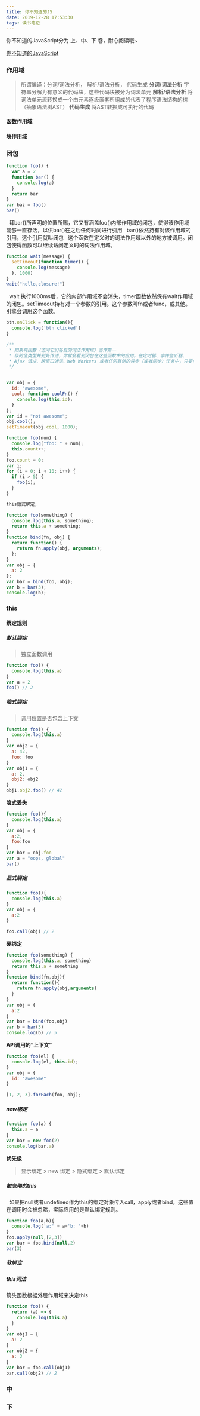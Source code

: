 ```yaml
---
title: 你不知道的JS
date: 2019-12-28 17:53:30
tags: 读书笔记
---
```


你不知道的JavaScript分为 上、中、下 卷，耐心阅读哦~

[你不知道的JavaScript](https://kingyinliang.github.io/PDF/%E4%BD%A0%E4%B8%8D%E7%9F%A5%E9%81%93%E7%9A%84JavaScript%EF%BC%88%E4%B8%8A%E5%8D%B7%EF%BC%89.pdf)

<!-- more -->

### 作用域
> 所谓编译：分词/词法分析， 解析/语法分析， 代码生成
**分词/词法分析**
字符串分解为有意义的代码块，这些代码块被分为词法单元
**解析/语法分析**
将词法单元流转换成一个由元素逐级嵌套所组成的代表了程序语法结构的树（抽象语法树AST）
**代码生成**
将AST转换成可执行的代码

#### 函数作用域

#### 块作用域

### 闭包
```js
function foo() {
  var a = 2
  function bar() {
    console.log(a)
  }
  return bar
}
var baz = foo()
baz()
```
  &nbsp;&nbsp;拜bar()所声明的位置所赐，它又有涵盖foo()内部作用域的闭包，使得该作用域能够一直存活，以供bar()在之后任何时间进行引用
  &nbsp;&nbsp;bar()依然持有对该作用域的引用，这个引用就叫闭包
  &nbsp;&nbsp;这个函数在定义时的词法作用域以外的地方被调用。闭包使得函数可以继续访问定义时的词法作用域。
```js
function wait(message) {
  setTimeout(function timer() {
    console.log(message)
  }, 1000)
}
wait("hello,closure!")
```
&nbsp;&nbsp;wait 执行1000ms后，它的内部作用域不会消失，timer函数依然保有wait作用域的闭包。setTimeout持有对一个参数的引用。这个参数叫fn或者func，或其他。引擎会调用这个函数。

```js
btn.onClick = function(){
  console.log('btn clicked')
}
```
```js
/**
 * 如果将函数（访问它们各自的词法作用域）当作第一
 * 级的值类型并到处传递，你就会看到闭包在这些函数中的应用。在定时器、事件监听器、
 * Ajax 请求、跨窗口通信、Web Workers 或者任何其他的异步（或者同步）任务中，只要使用了回调函数，实际上就是在使用闭包！
 */


var obj = {
  id: "awesome",
  cool: function coolFn() {
    console.log(this.id);
  }
};
var id = "not awesome";
obj.cool();
setTimeout(obj.cool, 1000);

function foo(num) {
  console.log("foo: " + num);
  this.count++;
}
foo.count = 0;
var i;
for (i = 0; i < 10; i++) {
  if (i > 5) {
    foo(i);
  }
}

this隐式绑定;

function foo(something) {
  console.log(this.a, something);
  return this.a + something;
}
function bind(fn, obj) {
  return function() {
    return fn.apply(obj, arguments);
  };
}
var obj = {
  a: 2
};
var bar = bind(foo, obj);
var b = bar(3);
console.log(b);


```

### this
#### 绑定规则
##### 默认绑定
> 独立函数调用
```js
function foo() {
  console.log(this.a)
}
var a = 2
foo() // 2
```
##### 隐式绑定
> 调用位置是否包含上下文
```js
function foo() {
  console.log(this.a)
}
var obj2 = {
  a: 42,
  foo: foo
}
var obj1 = {
  a: 2,
  obj2: obj2
}
obj1.obj2.foo() // 42


```
**隐式丢失**
```js
function foo(){
  console.log(this.a)
}
var obj = {
  a:2,
  foo:foo
}
var bar = obj.foo
var a = "oops, global"
bar()
```

##### 显式绑定
```js
function foo(){
  console.log(this.a)
}
var obj = {
  a:2
}

foo.call(obj) // 2
```

**硬绑定**
```js
function foo(something) {
  console.log(this.a, something)
  return this.a + something
}
function bind(fn,obj){
  return function(){
    return fn.apply(obj,arguments)
  }
}
var obj = {
  a:2
}
var bar = bind(foo,obj)
var b = bar(3)
console.log(b) // 5 
```
**API调用的“上下文”**

```js
function foo(el) {
  console.log(el, this.id);
}
var obj = {
  id: "awesome"
}

[1, 2, 3].forEach(foo, obj);
```

##### new绑定
```js
function foo(a) {
  this.a = a
}
var bar = new foo(2)
console.log(bar.a)
```

**优先级**
> 显示绑定 > new 绑定 > 隐式绑定 > 默认绑定

##### 被忽略的this
&nbsp;&nbsp;如果把null或者undefined作为this的绑定对象传入call，apply或者bind，这些值在调用时会被忽略，实际应用的是默认绑定规则。 

```js
function foo(a,b){
  console.log('a:' + a+'b: '+b)
}
foo.apply(null,[2,3])
var bar = foo.bind(null,2)
bar(3)
```
##### 软绑定
##### this词法
箭头函数根据外层作用域来决定this
```js
function foo() {
  return (a) => {
    console.log(this.a)
  }
}
var obj1 = {
  a: 2
}
var obj2 = {
  a: 3
}
var bar = foo.call(obj1)
bar.call(obj2) // 2
```


### 中


### 下